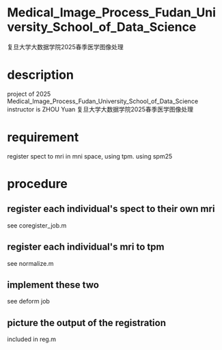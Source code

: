 # Medical_Image_Process_Fudan_University_School_of_Data_Science
复旦大学大数据学院2025春季医学图像处理
# description
project of 2025 Medical_Image_Process_Fudan_University_School_of_Data_Science
instructor is ZHOU Yuan
复旦大学大数据学院2025春季医学图像处理

# requirement
register spect to mri in mni space, using tpm.
using spm25

# procedure
## register each individual's spect to their own  mri
see coregister_job.m
## register each individual's mri to tpm
see normalize.m
## implement these two 
see deform job
## picture the output of the registration
included in reg.m
